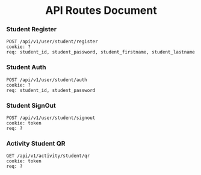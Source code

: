 <center>
    <h1>API Routes Document</h1>
</center>

<h3>Student Register</h3>

```
POST /api/v1/user/student/register
cookie: ?
req: student_id, student_password, student_firstname, student_lastname 
```

<h3>Student Auth</h3>

```
POST /api/v1/user/student/auth
cookie: ?
req: student_id, student_password
```

<h3>Student SignOut</h3>

```
POST /api/v1/user/student/signout
cookie: token
req: ?
```

<h3>Activity Student QR</h3>

```
GET /api/v1/activity/student/qr
cookie: token
req: ?
```